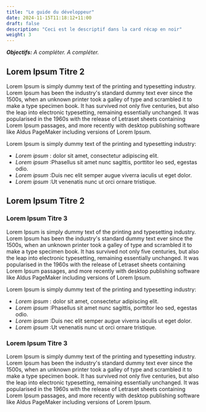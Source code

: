 ```yaml
---
title: "Le guide du développeur"
date: 2024-11-15T11:18:12+11:00
draft: false
description: "Ceci est le descriptif dans la card récap en noir"
weight: 3
---
```


**_Objectifs:_**
_A compléter._
_A compléter._

## Lorem Ipsum Titre 2
Lorem Ipsum is simply dummy text of the printing and typesetting industry. Lorem Ipsum has been the industry's standard dummy text ever since the 1500s, when an unknown printer took a galley of type and scrambled it to make a type specimen book. It has survived not only five centuries, but also the leap into electronic typesetting, remaining essentially unchanged. It was popularised in the 1960s with the release of Letraset sheets containing Lorem Ipsum passages, and more recently with desktop publishing software like Aldus PageMaker including versions of Lorem Ipsum.

Lorem Ipsum is simply dummy text of the printing and typesetting industry:
- *Lorem ipsum* : dolor sit amet, consectetur adipiscing elit.
- *Lorem ipsum* :Phasellus sit amet nunc sagittis, porttitor leo sed, egestas odio.
- *Lorem ipsum* :Duis nec elit semper augue viverra iaculis ut eget dolor.
- *Lorem ipsum* :Ut venenatis nunc ut orci ornare tristique.

## Lorem Ipsum Titre 2

### Lorem Ipsum Titre 3
Lorem Ipsum is simply dummy text of the printing and typesetting industry. Lorem Ipsum has been the industry's standard dummy text ever since the 1500s, when an unknown printer took a galley of type and scrambled it to make a type specimen book. It has survived not only five centuries, but also the leap into electronic typesetting, remaining essentially unchanged. It was popularised in the 1960s with the release of Letraset sheets containing Lorem Ipsum passages, and more recently with desktop publishing software like Aldus PageMaker including versions of Lorem Ipsum.

Lorem Ipsum is simply dummy text of the printing and typesetting industry:
- *Lorem ipsum* : dolor sit amet, consectetur adipiscing elit.
- *Lorem ipsum* :Phasellus sit amet nunc sagittis, porttitor leo sed, egestas odio.
- *Lorem ipsum* :Duis nec elit semper augue viverra iaculis ut eget dolor.
- *Lorem ipsum* :Ut venenatis nunc ut orci ornare tristique.

### Lorem Ipsum Titre 3
Lorem Ipsum is simply dummy text of the printing and typesetting industry. Lorem Ipsum has been the industry's standard dummy text ever since the 1500s, when an unknown printer took a galley of type and scrambled it to make a type specimen book. It has survived not only five centuries, but also the leap into electronic typesetting, remaining essentially unchanged. It was popularised in the 1960s with the release of Letraset sheets containing Lorem Ipsum passages, and more recently with desktop publishing software like Aldus PageMaker including versions of Lorem Ipsum.
